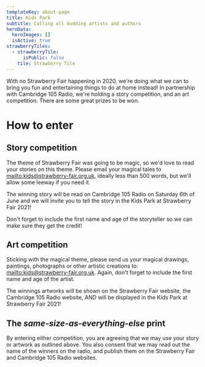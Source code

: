 ```yaml
---
templateKey: about-page
title: Kids Park
subtitle: Calling all budding artists and authors
heroData:
  heroImages: []
  isActive: true
strawberryTiles:
  - strawberryTile:
      isPublic: false
    tile: Strawberry Tile
---
```

With no Strawberry Fair happening in 2020, we're doing what we can to bring you fun and entertaining things to do at home instead! In partnership with Cambridge 105 Radio, we're holding a story competition, and an art competition. There are some great prizes to be won. 

# How to enter

## Story competition

The theme of Strawberry Fair was going to be magic, so we'd love to read your stories on this theme. Please email your magical tales to <mailto:kids@strawberry-fair.org.uk>, ideally less than 500 words, but we'll allow some leeway if you need it. 

The winning story will be read on Cambridge 105 Radio on Saturday 6th of June and we will invite you to tell the story in the Kids Park at Strawberry Fair 2021!

Don't forget to include the first name and age of the storyteller so we can make sure they get the credit!

## Art competition

Sticking with the magical theme, please send us your magical drawings, paintings, photographs or other artistic creations to: <mailto:kids@strawberry-fair.org.uk>. Again, don't forget to include the first name and age of the artist. 

The winnings artworks will be shown on the Strawberry Fair website, the Cambridge 105 Radio website, AND will be displayed in the Kids Park at Strawberry Fair 2021!

## The _same-size-as-everything-else_ print

By entering either competition, you are agreeing that we may use your story or artwork as outlined above. You also consent that we may read out the name of the winners on the radio, and publish them on the Strawberry Fair and Cambridge 105 Radio websites.
